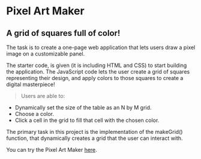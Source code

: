 ﻿# Pixel Art Maker
##  A grid of squares full of color!
The task is to create a one-page web application that lets users draw a pixel image on a customizable panel.

The starter code, is given (it is including HTML and CSS) to start building the application. The JavaScript code lets the user create a grid of squares representing their design, and apply colors to those squares to create a digital masterpiece!

>Users are able to:
- Dynamically set the size of the table as an N by M grid.
- Choose a color.
- Click a cell in the grid to fill that cell with the chosen color.

The primary task in this project is the implementation of the makeGrid() function, that dynamically creates a grid that the user can interact with.

You can try the Pixel Art Maker <a href="https://superd0ll.github.io/pixelart/">here</a>.
